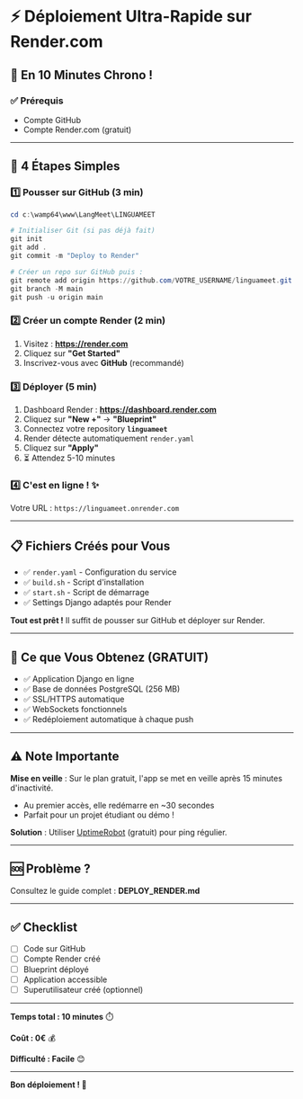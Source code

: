 # ⚡ Déploiement Ultra-Rapide sur Render.com

## 🎯 En 10 Minutes Chrono !

### ✅ Prérequis
- Compte GitHub
- Compte Render.com (gratuit)

---

## 🚀 4 Étapes Simples

### **1️⃣ Pousser sur GitHub (3 min)**

```powershell
cd c:\wamp64\www\LangMeet\LINGUAMEET

# Initialiser Git (si pas déjà fait)
git init
git add .
git commit -m "Deploy to Render"

# Créer un repo sur GitHub puis :
git remote add origin https://github.com/VOTRE_USERNAME/linguameet.git
git branch -M main
git push -u origin main
```

### **2️⃣ Créer un compte Render (2 min)**

1. Visitez : **https://render.com**
2. Cliquez sur **"Get Started"**
3. Inscrivez-vous avec **GitHub** (recommandé)

### **3️⃣ Déployer (5 min)**

1. Dashboard Render : **https://dashboard.render.com**
2. Cliquez sur **"New +"** → **"Blueprint"**
3. Connectez votre repository **`linguameet`**
4. Render détecte automatiquement `render.yaml`
5. Cliquez sur **"Apply"**
6. ⏳ Attendez 5-10 minutes

### **4️⃣ C'est en ligne ! ✨**

Votre URL : `https://linguameet.onrender.com`

---

## 📋 Fichiers Créés pour Vous

- ✅ `render.yaml` - Configuration du service
- ✅ `build.sh` - Script d'installation
- ✅ `start.sh` - Script de démarrage
- ✅ Settings Django adaptés pour Render

**Tout est prêt !** Il suffit de pousser sur GitHub et déployer sur Render.

---

## 🎁 Ce que Vous Obtenez (GRATUIT)

- ✅ Application Django en ligne
- ✅ Base de données PostgreSQL (256 MB)
- ✅ SSL/HTTPS automatique
- ✅ WebSockets fonctionnels
- ✅ Redéploiement automatique à chaque push

---

## ⚠️ Note Importante

**Mise en veille** : Sur le plan gratuit, l'app se met en veille après 15 minutes d'inactivité.
- Au premier accès, elle redémarre en ~30 secondes
- Parfait pour un projet étudiant ou démo !

**Solution** : Utiliser [UptimeRobot](https://uptimerobot.com) (gratuit) pour ping régulier.

---

## 🆘 Problème ?

Consultez le guide complet : **DEPLOY_RENDER.md**

---

## ✅ Checklist

- [ ] Code sur GitHub
- [ ] Compte Render créé
- [ ] Blueprint déployé
- [ ] Application accessible
- [ ] Superutilisateur créé (optionnel)

---

**Temps total : 10 minutes** ⏱️

**Coût : 0€** 💰

**Difficulté : Facile** 😊

---

**Bon déploiement ! 🚀**

